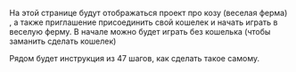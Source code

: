На этой странице будут отображаться проект про козу (веселая ферма) , а также приглашение присоединить свой кошелек и начать играть в веселую ферму.
В начале можно будет играть без кошелька (чтобы заманить сделать кошелек)

Рядом будет инструкция из 47 шагов, как сделать такое самому.
